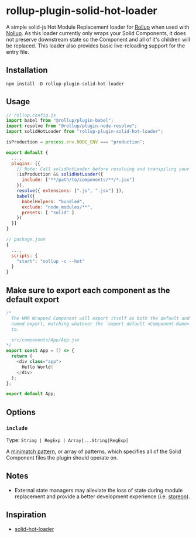 # rollup-plugin-solid-hot-loader

A simple solid-js Hot Module Replacement loader for [Rollup](https://rollupjs.org) when used with [Nollup](https://github.com/PepsRyuu/nollup). As this loader currently only wraps your Solid Components, it does not preserve downstream state so the Component and all of it's children will be replaced.  This loader also provides basic live-reloading support for the entry file.

## Installation

`npm install -D rollup-plugin-solid-hot-loader`

## Usage

```js
// rollup.config.js
import babel from "@rollup/plugin-babel";
import resolve from "@rollup/plugin-node-resolve";
import solidHotLoader from "rollup-plugin-solid-hot-loader";

isProduction = process.env.NODE_ENV === "production";

export default {
  ...,
  plugins: [{
    // Note: Call solidHotLoader before resolving and transpiling your code.
    !isProduction && solidHotLoader({
      include: ["**/path/to/components/**/*.jsx"]
    }),
    resolve({ extensions: [".js", ".jsx"] }),
    babel({
      babelHelpers: "bundled",
      exclude: "node_modules/**",
      presets: [ "solid" ]
    })
  }]
}

```

```js
// package.json
{
  ...,
  scripts: {
    "start": "nollup -c --hot"
  }
}
```

## Make sure to export each component as the default export

```js
/*
  The HMR Wrapped Component will export itself as both the default and as a
  named export, matching whatever the `export default <Component-Name>` was set
  to.

  src/components/App/App.jsx
*/
export const App = () => {
  return (
    <div class="app">
      Hello World!
    </div>
  );
};

export default App;
```

## Options

### `include`

Type: `String | RegExp | Array[...String|RegExp]`

A [minimatch pattern](https://github.com/isaacs/minimatch), or array of patterns, which specifies all of the Solid Component files the plugin should operate on.

## Notes

* External state managers may alleviate the loss of state during module replacement and provide a better development experience (i.e. [storeon](https://github.com/storeon/solidjs)).

## Inspiration

* [solid-hot-loader](https://github.com/ryansolid/solid-hot-loader)
